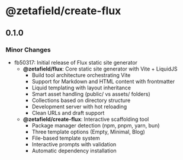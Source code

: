 # @zetafield/create-flux

## 0.1.0

### Minor Changes

- fb50317: Initial release of Flux static site generator
  - **@zetafield/flux**: Core static site generator with Vite + LiquidJS
    - Build tool architecture orchestrating Vite
    - Support for Markdown and HTML content with frontmatter
    - Liquid templating with layout inheritance
    - Smart asset handling (public/ vs assets/ folders)
    - Collections based on directory structure
    - Development server with hot reloading
    - Clean URLs and draft support
  - **@zetafield/create-flux**: Interactive scaffolding tool
    - Package manager detection (npm, pnpm, yarn, bun)
    - Three template options (Empty, Minimal, Blog)
    - File-based template system
    - Interactive prompts with validation
    - Automatic dependency installation
